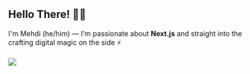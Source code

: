 ## Hello There! 👋🏻
I'm Mehdi (he/him) ― I'm passionate about **Next.js** and straight into the crafting digital magic on the side ⚡
<br />
<br />
![](https://skillicons.dev/icons?i=js,ts,react,next,vercel,tailwind,postman,docker,prisma,figma,cloudflare)
